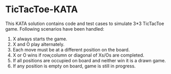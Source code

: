# TicTacToe-KATA

This KATA solution contains code and test cases to simulate 3*3 TicTacToe game.
Following scenarios have been handled:
1. X always starts the game.
2. X and O play alternately.
3. Each move must be at a different position on the board.
4. X or O wins if row,column or diagonal of Xs/Os are completed.
5. If all positions are occupied on board and neither win it is a drawn game.
6. If any position is empty on board, game is still in progress.
